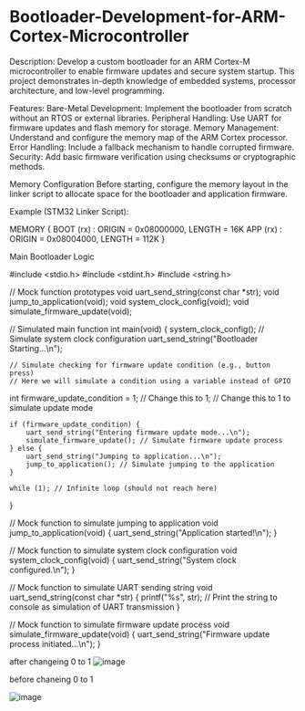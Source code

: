 # Bootloader-Development-for-ARM-Cortex-Microcontroller

Description:
Develop a custom bootloader for an ARM Cortex-M microcontroller to enable firmware updates and secure system startup. This project demonstrates in-depth knowledge of embedded systems, processor architecture, and low-level programming.


Features:
Bare-Metal Development: Implement the bootloader from scratch without an RTOS or external libraries.
Peripheral Handling: Use UART for firmware updates and flash memory for storage.
Memory Management: Understand and configure the memory map of the ARM Cortex processor.
Error Handling: Include a fallback mechanism to handle corrupted firmware.
Security: Add basic firmware verification using checksums or cryptographic methods.

Memory Configuration
Before starting, configure the memory layout in the linker script to allocate space for the bootloader and application firmware.

Example (STM32 Linker Script):

MEMORY
{
  BOOT (rx) : ORIGIN = 0x08000000, LENGTH = 16K
  APP (rx)  : ORIGIN = 0x08004000, LENGTH = 112K
}

Main Bootloader Logic

#include <stdio.h>
#include <stdint.h>
#include <string.h>

// Mock function prototypes
void uart_send_string(const char *str);
void jump_to_application(void);
void system_clock_config(void);
void simulate_firmware_update(void);

// Simulated main function
int main(void) {
    system_clock_config(); // Simulate system clock configuration
    uart_send_string("Bootloader Starting...\n");

    // Simulate checking for firmware update condition (e.g., button press)
    // Here we will simulate a condition using a variable instead of GPIO
   int firmware_update_condition = 1; // Change this to 1; // Change this to 1 to simulate update mode

    if (firmware_update_condition) {
        uart_send_string("Entering firmware update mode...\n");
        simulate_firmware_update(); // Simulate firmware update process
    } else {
        uart_send_string("Jumping to application...\n");
        jump_to_application(); // Simulate jumping to the application
    }

    while (1); // Infinite loop (should not reach here)
}

// Mock function to simulate jumping to application
void jump_to_application(void) {
    uart_send_string("Application started!\n");
}

// Mock function to simulate system clock configuration
void system_clock_config(void) {
    uart_send_string("System clock configured.\n");
}

// Mock function to simulate UART sending string
void uart_send_string(const char *str) {
    printf("%s", str); // Print the string to console as simulation of UART transmission
}

// Mock function to simulate firmware update process
void simulate_firmware_update(void) {
    uart_send_string("Firmware update process initiated...\n");
}

after changeing 0 to 1 
![image](https://github.com/user-attachments/assets/09fc088b-57e4-46c4-86e2-958e8c22f706)

before chaneing 0 to 1

![image](https://github.com/user-attachments/assets/fcb46906-ec50-4b64-b0f4-f6f761e59465)
